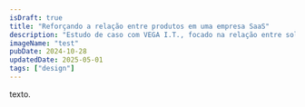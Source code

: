 ```yaml
---
isDraft: true
title: "Reforçando a relação entre produtos em uma empresa SaaS"
description: "Estudo de caso com VEGA I.T., focado na relação entre soluções do ecossitema e a coleta de dados first-party."
imageName: "test"
pubDate: 2024-10-28
updatedDate: 2025-05-01
tags: ["design"]
---
```


texto.